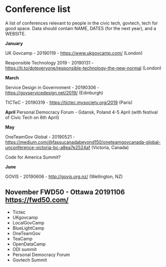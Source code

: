 # Conference list
A list of conferences relevant to people in the civic tech, govtech, tech for good space. Data should contain NAME, DATES (for the next year), and a WEBSITE.

**January**

UK Govcamp - 20190119 - https://www.ukgovcamp.com/ (London)

Responsible Technology 2019 - 20190131 - https://ti.to/doteveryone/responsible-technology-the-new-normal (London)

**March**

Service Design in Governnment - 20190306 - https://govservicedesign.net/2019/ (Edinburgh)

TICTeC - 20190319 - https://tictec.mysociety.org/2019 (Paris)

**April**
Personal Democracy Forum - Gdansk, Poland 4-5 April (with festival of Civic Tech on 6th April) 

**May**

OneTeamGov Global - 20190521 - https://medium.com/@fassucanadabeyond150/oneteamgovcanada-global-unconference-victoria-bc-a8ea7e2524af (Victoria, Canada)

Code for America Summit?

**June**

GOVIS - 20190606 - http://govis.org.nz/ (Wellington, NZ)



**November**
FWD50 - Ottawa 20191106 https://fwd50.com/
----

- Tictec
- UKgovcamp
- LocalGovCamp
- BlueLightCamp
- OneTeamGov
- TeaCamp
- OpenDataCamp
- ODI summit
- Personal Democracy Forum
- Govtech Summit
